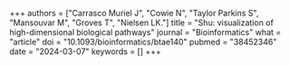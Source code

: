 +++
authors = ["Carrasco Muriel J", "Cowie N", "Taylor Parkins S", "Mansouvar M", "Groves T", "Nielsen LK."]
title = "Shu: visualization of high-dimensional biological pathways"
journal = "Bioinformatics"
what = "article"
doi = "10.1093/bioinformatics/btae140"
pubmed = "38452346"
date = "2024-03-07"
keywords = []
+++

